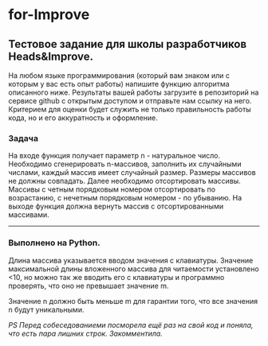# for-Improve
## Тестовое задание для школы разработчиков Heads&amp;Improve.  

На любом языке программирования (который вам знаком или с которым у вас есть опыт работы) напишите функцию алгоритма описанного ниже.
Результаты вашей работы загрузите в репозиторий на сервисе github с открытым доступом и отправьте нам ссылку на него.
Критерием для оценки будет служить не только правильность работы кода, но и его аккуратность и оформление.  

### Задача
На входе функция получает параметр n - натуральное число. Необходимо сгенерировать n-массивов, заполнить их случайными числами, каждый массив имеет случайный размер. Размеры массивов не должны совпадать. Далее необходимо отсортировать массивы. Массивы с четным порядковым номером отсортировать по возрастанию, с нечетным порядковым номером - по убыванию. На выходе функция должна вернуть массив с отсортированными массивами.  
  
_________  
  
### Выполнено на Python.  

Длина массива указывается вводом значения с клавиатуры. Значение максимальной длины вложенного массива для читаемости установлено <10, но можно так же вводить его с клавиатуры и программно проверять, что оно не превышает значение m.  

Значение n должно быть меньше m для гарантии того, что все значения n будут уникальными.  

*PS Перед собеседованиеми посморела ещё раз на свой код и поняла, что есть пара лишних строк. Закомментила.*

